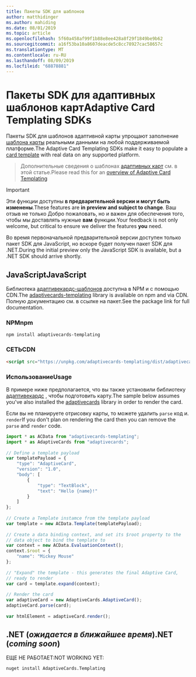 ```yaml
---
title: Пакеты SDK для шаблонов
author: matthidinger
ms.author: mahiding
ms.date: 08/01/2019
ms.topic: article
ms.openlocfilehash: 5f60a458af99f1b88e8ee428a8f29f1849be9b62
ms.sourcegitcommit: a16f53ba10a8607deacde5c8cc78927cac58657c
ms.translationtype: MT
ms.contentlocale: ru-RU
ms.lasthandoff: 08/09/2019
ms.locfileid: "68878881"
---
```

# <a name="adaptive-card-templating-sdks"></a><span data-ttu-id="2251e-102">Пакеты SDK для адаптивных шаблонов карт</span><span class="sxs-lookup"><span data-stu-id="2251e-102">Adaptive Card Templating SDKs</span></span>

<span data-ttu-id="2251e-103">Пакеты SDK для шаблонов адаптивной карты упрощают заполнение [шаблона карты](language.md) реальными данными на любой поддерживаемой платформе.</span><span class="sxs-lookup"><span data-stu-id="2251e-103">The Adaptive Card Templating SDKs make it easy to populate a [card template](language.md) with real data on any supported platform.</span></span>

> <span data-ttu-id="2251e-104">Дополнительные сведения о шаблонах [адаптивных карт](index.md) см. в этой статье.</span><span class="sxs-lookup"><span data-stu-id="2251e-104">Please read this for an [overview of Adaptive Card Templating](index.md)</span></span>

> [!IMPORTANT] 
> 
> <span data-ttu-id="2251e-105">Эти функции доступны **в предварительной версии и могут быть изменены**.</span><span class="sxs-lookup"><span data-stu-id="2251e-105">These features are **in preview and subject to change**.</span></span> <span data-ttu-id="2251e-106">Ваш отзыв не только Добро пожаловать, но и важен для обеспечения того, чтобы мы доставлять нужные **вам** функции.</span><span class="sxs-lookup"><span data-stu-id="2251e-106">Your feedback is not only welcome, but  critical to ensure we deliver the features **you** need.</span></span>
> 
> <span data-ttu-id="2251e-107">Во время первоначальной предварительной версии доступен только пакет SDK для JavaScript, но вскоре будет получен пакет SDK для .NET.</span><span class="sxs-lookup"><span data-stu-id="2251e-107">During the initial preview only the JavaScript SDK is available, but a .NET SDK should arrive shortly.</span></span>

## <a name="javascript"></a><span data-ttu-id="2251e-108">JavaScript</span><span class="sxs-lookup"><span data-stu-id="2251e-108">JavaScript</span></span>

<span data-ttu-id="2251e-109">Библиотека [адаптивекардс-шаблонов](https://www.npmjs.com/package/adaptivecards-templating) доступна в NPM и с помощью CDN.</span><span class="sxs-lookup"><span data-stu-id="2251e-109">The [adaptivecards-templating](https://www.npmjs.com/package/adaptivecards-templating) library is available on npm and via CDN.</span></span> <span data-ttu-id="2251e-110">Полную документацию см. в ссылке на пакет.</span><span class="sxs-lookup"><span data-stu-id="2251e-110">See the package link for full documentation.</span></span>

### <a name="npm"></a><span data-ttu-id="2251e-111">NPM</span><span class="sxs-lookup"><span data-stu-id="2251e-111">npm</span></span>

```console
npm install adaptivecards-templating
```

### <a name="cdn"></a><span data-ttu-id="2251e-112">СЕТЬ</span><span class="sxs-lookup"><span data-stu-id="2251e-112">CDN</span></span>

```html
<script src="https://unpkg.com/adaptivecards-templating/dist/adaptivecards-templating.min.js"></script>
``` 

### <a name="usage"></a><span data-ttu-id="2251e-113">Использование</span><span class="sxs-lookup"><span data-stu-id="2251e-113">Usage</span></span>

<span data-ttu-id="2251e-114">В примере ниже предполагается, что вы также установили библиотеку [адаптивекардс](https://www.npmjs.com/package/adaptivecards) , чтобы подготовить карту.</span><span class="sxs-lookup"><span data-stu-id="2251e-114">The sample below assumes you've also installed the [adaptivecards](https://www.npmjs.com/package/adaptivecards) library in order to render the card.</span></span> 

<span data-ttu-id="2251e-115">Если вы не планируете отрисовку карты, то можете удалить `parse` код и. `render`</span><span class="sxs-lookup"><span data-stu-id="2251e-115">If you don't plan on rendering the card then you can remove the `parse` and `render` code.</span></span> 

```js
import * as ACData from "adaptivecards-templating";
import * as AdaptiveCards from "adaptivecards";
 
// Define a template payload
var templatePayload = {
    "type": "AdaptiveCard",
    "version": "1.0",
    "body": [
        {
            "type": "TextBlock",
            "text": "Hello {name}!"
        }
    ]
};
 
// Create a Template instamce from the template payload
var template = new ACData.Template(templatePayload);
 
// Create a data binding context, and set its $root property to the
// data object to bind the template to
var context = new ACData.EvaluationContext();
context.$root = {
    "name": "Mickey Mouse"
};
 
// "Expand" the template - this generates the final Adaptive Card,
// ready to render
var card = template.expand(context);
 
// Render the card
var adaptiveCard = new AdaptiveCards.AdaptiveCard();
adaptiveCard.parse(card);
 
var htmlElement = adaptiveCard.render();
```

## <a name="net-coming-soon"></a><span data-ttu-id="2251e-116">.NET (*ожидается в ближайшее время*)</span><span class="sxs-lookup"><span data-stu-id="2251e-116">.NET (*coming soon*)</span></span>

<span data-ttu-id="2251e-117">ЕЩЕ НЕ РАБОТАЕТ:</span><span class="sxs-lookup"><span data-stu-id="2251e-117">NOT WORKING YET:</span></span> 

```console
nuget install AdaptiveCards.Templating
```
